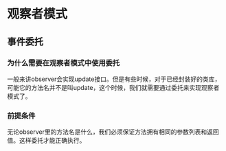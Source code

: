 # 观察者模式

## 事件委托

### 为什么需要在观察者模式中使用委托

一般来讲observer会实现update接口。但是有些时候，对于已经封装好的类库，可能它的方法名并不是叫update，这个时候，我们就需要通过委托来实现观察者模式了。

### 前提条件

无论observer里的方法名是什么，我们必须保证方法拥有相同的参数列表和返回值。这样委托才能正确执行。
